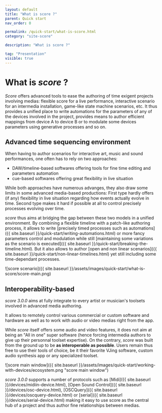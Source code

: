 ```yaml
---
layout: default
title: "What is score ?"
parent: Quick start
nav_order: 0

permalink: /quick-start/what-is-score.html
category: "site-score"

description: "What is score ?"

tag: "Presentation"
visible: true
---
```


# What is *score* ?

*Score* offers advanced tools to ease the authoring of time exigent projects involving medias: flexible score for a live performance, interactive scenario for an intermedia installation, game-like state machine scenarios, etc. It thus provides a unified place to write automations for the parameters of any of the devices involved in the project, provides means to author efficient mappings from device A to device B or to modulate some devices parameters using generative processes and so on.

## Advanced time sequencing environment

When having to author scenarios for interactive art, music and sound performances, one often has to rely on two approaches:

- DAW/timeline-based softwares offering tools for fine time editing and parameters automation
- cue-based softwares offering great flexibility in live situation

While both approaches have numerous advanges, they also draw some limits in some advanced media-based productions: First type hardly offers (if any) flexibility in live situation regarding how events actually evolve in time. Second type makes it hard if possible at all to control precisely processes evolving over time.

*score* thus aims at bridging the gap between these two models in a unified environment. By combining a flexible timeline with a patch-like authoring process, it allows to write [precisely timed processes such as automations]({{ site.baseurl }}/quick-start/writing-automations.html) or more fancy parameters control and modulation while still [maintaining some variations as the scenario is executed]({{ site.baseurl }}/quick-start/breaking-the-timeline.html). But it also allows to author [open and non linear scenarios]({{ site.baseurl }}/quick-start/non-linear-timelines.html) yet still including some time-dependant processes.

![score scenario]({{ site.baseurl }}/assets/images/quick-start/what-is-score/score-main.png)

## Interoperability-based

*score 3.0.0* aims at fully integrate to every artist or musician's toolsets involved in advanced media authoring.

It allows to remotely control various commercial or custom software and hardware as well as to work with audio or video medias right from the app.

While *score* itself offers some audio and video features, it does not aim at being an "All in one" super software (hence forcing intermedia authors to give up their personnal toolset expertise). On the contrary, *score* was built from the ground up to be **as interoperable as possible**. Users remain thus free to use their tools of choice, be it their favorite VJing software, custom audio synthesis app or any specialized toolset.

![score main window]({{ site.baseurl }}/assets/images/quick-start/working-with-devices/ecosystem.png "score main window")

*score 3.0.0* supports a number of protocols such as [Midi]({{ site.baseurl }}/devices/midiin-device.html), [Open Sound Control]({{ site.baseurl }}/devices/osc-device.html), [OSCQuery]({{ site.baseurl }}/devices/oscquery-device.html) or [serial]({{ site.baseurl }}/devices/serial-device.html) making it easy to use score as the central hub of a project and thus author fine relationships between medias.

<!-- ## TODO Practice-based workflow -->